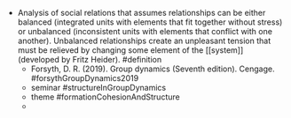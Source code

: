 - Analysis of social relations that assumes relationships can be either balanced (integrated units with elements that fit together without stress) or unbalanced (inconsistent units with elements that conflict with one another). Unbalanced relationships create an unpleasant tension that must be relieved by changing some element of the [[system]] (developed by Fritz Heider). #definition
	- Forsyth, D. R. (2019). Group dynamics (Seventh edition). Cengage. #forsythGroupDynamics2019
	- seminar #structureInGroupDynamics
	- theme #formationCohesionAndStructure
	-